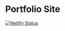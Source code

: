# Portfolio Site

[![Netlify Status](https://api.netlify.com/api/v1/badges/8eb7e294-61be-4839-8a54-c9094147f0b4/deploy-status)](https://app.netlify.com/sites/sokil/deploys)
